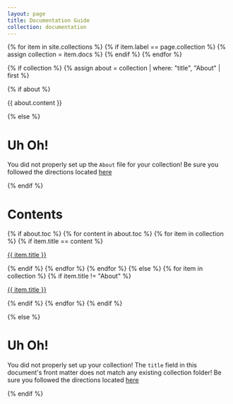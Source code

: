 ```yaml
---
layout: page
title: Documentation Guide
collection: documentation
---
```


{% for item in site.collections %}
 {% if item.label == page.collection %}
  {% assign collection = item.docs %}
 {% endif %}
{% endfor %}

{% if collection %}
 {% assign about = collection | where: "title", "About" | first %}

 {% if about %}
  <p>{{ about.content }}</p>
 {% else %}
 
# Uh Oh!

You did not properly set up the `About` file for your collection! Be sure you followed the directions located [here](README.md)

 {% endif %}

# Contents

 {% if about.toc %}
  {% for content in about.toc %}
   {% for item in collection %}
    {% if item.title == content %}
   <p><a href="{{ item.url | relative_url }}">{{ item.title }}</a></p>
    {% endif %}
   {% endfor %}
  {% endfor %}
 {% else %}
  {% for item in collection %}
   {% if item.title != "About" %}
   <p><a href="{{ item.url | relative_url }}">{{ item.title }}</a></p>
   {% endif %}
  {% endfor %}
 {% endif %}

{% else %}

# Uh Oh!

You did not properly set up your collection! The `title` field in this document's front matter does not match any existing collection folder!  Be sure you followed the directions located [here](documentation/making_a_new_project.md)

{% endif %}
